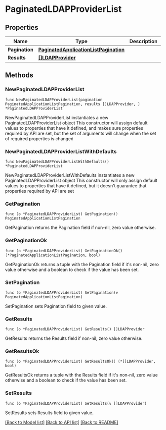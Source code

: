 # PaginatedLDAPProviderList

## Properties

Name | Type | Description | Notes
------------ | ------------- | ------------- | -------------
**Pagination** | [**PaginatedApplicationListPagination**](PaginatedApplicationListPagination.md) |  | 
**Results** | [**[]LDAPProvider**](LDAPProvider.md) |  | 

## Methods

### NewPaginatedLDAPProviderList

`func NewPaginatedLDAPProviderList(pagination PaginatedApplicationListPagination, results []LDAPProvider, ) *PaginatedLDAPProviderList`

NewPaginatedLDAPProviderList instantiates a new PaginatedLDAPProviderList object
This constructor will assign default values to properties that have it defined,
and makes sure properties required by API are set, but the set of arguments
will change when the set of required properties is changed

### NewPaginatedLDAPProviderListWithDefaults

`func NewPaginatedLDAPProviderListWithDefaults() *PaginatedLDAPProviderList`

NewPaginatedLDAPProviderListWithDefaults instantiates a new PaginatedLDAPProviderList object
This constructor will only assign default values to properties that have it defined,
but it doesn't guarantee that properties required by API are set

### GetPagination

`func (o *PaginatedLDAPProviderList) GetPagination() PaginatedApplicationListPagination`

GetPagination returns the Pagination field if non-nil, zero value otherwise.

### GetPaginationOk

`func (o *PaginatedLDAPProviderList) GetPaginationOk() (*PaginatedApplicationListPagination, bool)`

GetPaginationOk returns a tuple with the Pagination field if it's non-nil, zero value otherwise
and a boolean to check if the value has been set.

### SetPagination

`func (o *PaginatedLDAPProviderList) SetPagination(v PaginatedApplicationListPagination)`

SetPagination sets Pagination field to given value.


### GetResults

`func (o *PaginatedLDAPProviderList) GetResults() []LDAPProvider`

GetResults returns the Results field if non-nil, zero value otherwise.

### GetResultsOk

`func (o *PaginatedLDAPProviderList) GetResultsOk() (*[]LDAPProvider, bool)`

GetResultsOk returns a tuple with the Results field if it's non-nil, zero value otherwise
and a boolean to check if the value has been set.

### SetResults

`func (o *PaginatedLDAPProviderList) SetResults(v []LDAPProvider)`

SetResults sets Results field to given value.



[[Back to Model list]](../README.md#documentation-for-models) [[Back to API list]](../README.md#documentation-for-api-endpoints) [[Back to README]](../README.md)


